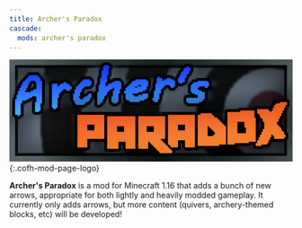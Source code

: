 ```yaml
---
title: Archer's Paradox
cascade:
  mods: archer's paradox
---
```


![Archer's Paradox Logo](/assets/images/logos/1.16/archer-s-paradox.png){:.cofh-mod-page-logo}

**Archer's Paradox** is a mod for Minecraft 1.16 that adds a bunch of new arrows,
appropriate for both lightly and heavily modded gameplay. It currently only adds
arrows, but more content (quivers, archery-themed blocks, etc) will be developed!
